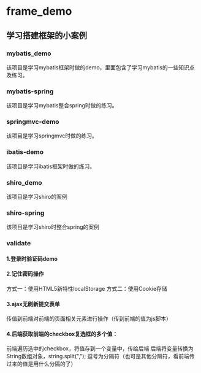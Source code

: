 # frame_demo
## 学习搭建框架的小案例
### mybatis_demo
该项目是学习mybatis框架时做的demo，里面包含了学习mybatis的一些知识点及练习。
### mybatis-spring
该项目是学习mybatis整合spring时做的练习。
### springmvc-demo
该项目是学习springmvc时做的练习。
### ibatis-demo
该项目是学习ibatis框架时做的练习。
### shiro_demo
该项目是学习shiro的案例
### shiro-spring
该项目是学习shiro时整合spring的案例
### validate
#### 1.登录时验证码demo
#### 2.记住密码操作 
方式一：使用HTML5新特性localStorage
方式二：使用Cookie存储
#### 3.ajax无刷新提交表单
传值到前端对前端的页面相关元素进行操作（传到前端的值为js脚本）
#### 4.后端获取前端的checkbox复选框的多个值：
前端遍历选中的checkbox，将值存到一个变量中，传给后端
后端将变量转换为String数组对象，string.split(","); 逗号为分隔符（也可是其他分隔符，看前端传过来的值是用什么分隔的了）